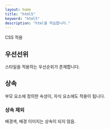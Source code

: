 ```yaml
---
layout: home
title: "html5"
keyword: "html5"
description: "html을 학습합니다."
---
```


CSS 적용

## 우선선위
스타일을 적용하는 우선순위가 존재합니다.



## 상속
부모 요소에 정의한 속성이, 자식 요소에도 적용이 됩니다.

### 상속 제외
배경색, 배경 이미지는 상속이 되지 않음.


